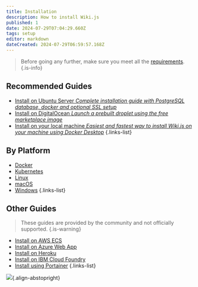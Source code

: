 ```yaml
---
title: Installation
description: How to install Wiki.js
published: 1
date: 2024-07-29T07:04:29.660Z
tags: setup
editor: markdown
dateCreated: 2024-07-29T06:59:57.168Z
---
```


> Before going any further, make sure you meet all the [requirements](/install/requirements).
{.is-info}

## Recommended Guides
- [Install on Ubuntu Server *Complete installation guide with PostgreSQL database, docker and optional SSL setup*](/install/ubuntu)
- [Install on DigitalOcean *Launch a prebuilt droplet using the free marketplace image*](/install/digitalocean)
- [Install on your local machine *Easiest and fastest way to install Wiki.js on your machine using Docker Desktop*](/install/docker-desktop)
{.links-list}

## By Platform
- [Docker](/install/docker)
- [Kubernetes](/install/kubernetes)
- [Linux](/install/linux)
- [macOS](/install/macos)
- [Windows](/install/windows)
{.links-list}

## Other Guides
> These guides are provided by the community and not officially supported.
{.is-warning}
<!-- - [Install on AWS EC2 *using the free Marketplace Image*](/install/aws) -->
- [Install on AWS ECS](/install/awsecs)
- [Install on Azure Web App](/install/azurewebapp)
- [Install on Heroku](/install/heroku)
- [Install on IBM Cloud Foundry](https://github.com/Requarks/wiki-ibm-cloud-foundry)
- [Install using Portainer](/install/portainer)
{.links-list}

![](https://a.icons8.com/ajlQdsfa/FZhYWV/svg.svg){.align-abstopright}